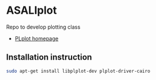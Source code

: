 # ASALIplot
Repo to develop plotting class

* [PLplot homepage](http://plplot.sourceforge.net/)


## Installation instruction

```bash
sudo apt-get install libplplot-dev plplot-driver-cairo
```
